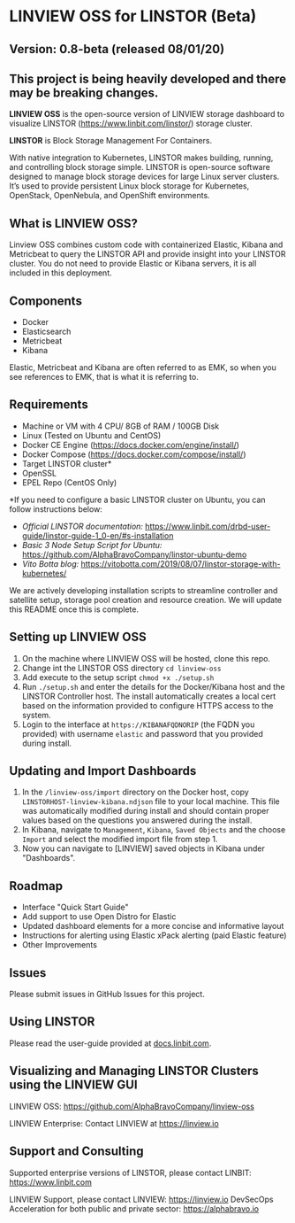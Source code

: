 # LINVIEW OSS for LINSTOR (Beta)

## Version: 0.8-beta (released 08/01/20)

## This project is being heavily developed and there may be breaking changes.

**LINVIEW OSS** is the open-source version of LINVIEW storage dashboard to visualize LINSTOR (https://www.linbit.com/linstor/) storage cluster.

**LINSTOR** is Block Storage Management For Containers.

With native integration to Kubernetes, LINSTOR makes building, running, and controlling block storage simple. LINSTOR is open-source software designed to manage block storage devices for large Linux server clusters. It’s used to provide persistent Linux block storage for Kubernetes, OpenStack, OpenNebula, and OpenShift environments. 

## What is LINVIEW OSS?
Linview OSS combines custom code with containerized Elastic, Kibana and Metricbeat to query the LINSTOR API and provide insight into your LINSTOR cluster. You do not need to provide Elastic or Kibana servers, it is all included in this deployment.

## Components
* Docker
* Elasticsearch
* Metricbeat
* Kibana

Elastic, Metricbeat and Kibana are often referred to as EMK, so when you see references to EMK, that is what it is referring to.

## Requirements
* Machine or VM with 4 CPU/ 8GB of RAM / 100GB Disk
* Linux (Tested on Ubuntu and CentOS)
* Docker CE Engine (https://docs.docker.com/engine/install/)
* Docker Compose (https://docs.docker.com/compose/install/)
* Target LINSTOR cluster*
* OpenSSL
* EPEL Repo (CentOS Only)

*If you need to configure a basic LINSTOR cluster on Ubuntu, you can follow instructions below:

* *Official LINSTOR documentation:* https://www.linbit.com/drbd-user-guide/linstor-guide-1_0-en/#s-installation
* *Basic 3 Node Setup Script for Ubuntu:* https://github.com/AlphaBravoCompany/linstor-ubuntu-demo 
* *Vito Botta blog:* https://vitobotta.com/2019/08/07/linstor-storage-with-kubernetes/

We are actively developing installation scripts to streamline controller and satellite setup, storage pool creation and resource creation. We will update this README once this is complete.

## Setting up LINVIEW OSS
1. On the machine where LINVIEW OSS will be hosted, clone this repo.
2. Change int the LINSTOR OSS directory `cd linview-oss`
3. Add execute to the setup script `chmod +x ./setup.sh`
4. Run `./setup.sh` and enter the details for the Docker/Kibana host and the LINSTOR Controller host. The install automatically creates a local cert based on the information provided to configure HTTPS access to the system.
5. Login to the interface at `https://KIBANAFQDNORIP` (the FQDN you provided) with username `elastic` and password that you provided during install.

## Updating and Import Dashboards
1. In the `/linview-oss/import` directory on the Docker host, copy `LINSTORHOST-linview-kibana.ndjson` file to your local machine. This file was automatically modified during install and should contain proper values based on the questions you answered during the install.
2. In Kibana, navigate to `Management`, `Kibana`, `Saved Objects` and the choose `Import` and select the modified import file from step 1.
3. Now you can navigate to [LINVIEW] saved objects in Kibana under "Dashboards".

## Roadmap
* Interface "Quick Start Guide"
* Add support to use Open Distro for Elastic
* Updated dashboard elements for a more concise and informative layout
* Instructions for alerting using Elastic xPack alerting (paid Elastic feature)
* Other Improvements

## Issues
Please submit issues in GitHub Issues for this project.

## Using LINSTOR

Please read the user-guide provided at [docs.linbit.com](https://docs.linbit.com).

## Visualizing and Managing LINSTOR Clusters using the LINVIEW GUI

LINVIEW OSS: https://github.com/AlphaBravoCompany/linview-oss

LINVIEW Enterprise: Contact LINVIEW at https://linview.io

## Support and Consulting

Supported enterprise versions of LINSTOR, please contact LINBIT: https://www.linbit.com

LINVIEW Support, please contact LINVIEW: https://linview.io
DevSecOps Acceleration for both public and private sector: https://alphabravo.io
